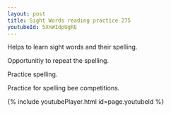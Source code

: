 ```yaml
---
layout: post
title: Sight Words reading practice 275
youtubeId: 5XnWIdpUgRE
---
```

 
 
Helps to learn sight words and their spelling.

Opportunitiy to repeat the spelling. 

Practice spelling. 
 
Practice for spelling bee competitions. 
 
{% include youtubePlayer.html id=page.youtubeId %}
 
 
